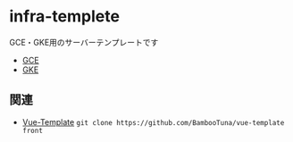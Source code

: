 # infra-templete
GCE・GKE用のサーバーテンプレートです

- [GCE](./README-gce.md)
- [GKE](./README-k8s.md)

## 関連
- [Vue-Template](https://github.com/BambooTuna/vue-template)
`git clone https://github.com/BambooTuna/vue-template front`
